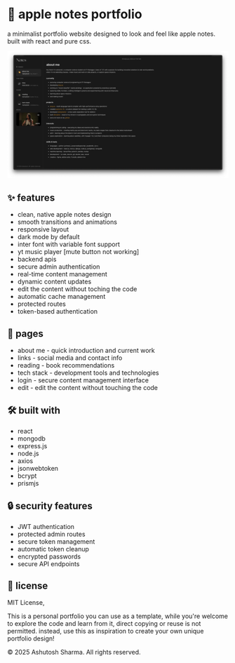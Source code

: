 # 📝 apple notes portfolio

a minimalist portfolio website designed to look and feel like apple notes. built with react and pure css.

![preview](./img/preview.png)

## ✨ features

- clean, native apple notes design
- smooth transitions and animations
- responsive layout
- dark mode by default
- inter font with variable font support
- yt music player [mute button not working]
- backend apis
- secure admin authentication
- real-time content management
- dynamic content updates
- edit the content without toching the code
- automatic cache management
- protected routes
- token-based authentication

## 🚀 pages

- about me - quick introduction and current work
- links - social media and contact info
- reading - book recommendations
- tech stack - development tools and technologies
- login - secure content management interface
- edit - edit the content without touching the code

## 🛠️ built with

- react
- mongodb
- express.js
- node.js
- axios
- jsonwebtoken
- bcrypt
- prismjs

## 🔒 security features

- JWT authentication
- protected admin routes
- secure token management
- automatic token cleanup
- encrypted passwords
- secure API endpoints

## 📄 license

MIT License,

This is a personal portfolio you can use as a template, while you're welcome to explore the code and learn from it, direct copying or reuse is not permitted. instead, use this as inspiration to create your own unique portfolio design!

© 2025 Ashutosh Sharma. All rights reserved.
